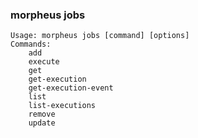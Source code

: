 ### morpheus jobs

```
Usage: morpheus jobs [command] [options]
Commands:
	add
	execute
	get
	get-execution
	get-execution-event
	list
	list-executions
	remove
	update
```
